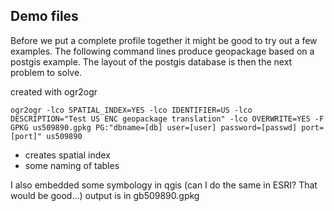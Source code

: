 ## Demo files

Before we put a complete profile together it might be good to try out a few examples. The following command lines produce geopackage based on a postgis example. The layout of the postgis database is then the next problem to solve.

created with ogr2ogr

```
ogr2ogr -lco SPATIAL_INDEX=YES -lco IDENTIFIER=US -lco DESCRIPTION="Test US ENC geopackage translation" -lco OVERWRITE=YES -F GPKG us509890.gpkg PG:"dbname=[db] user=[user] password=[passwd] port=[port]" us509890
```

* creates spatial index
* some naming of tables

I also embedded some symbology in qgis (can I do the same in ESRI? That would be good...) output is in gb509890.gpkg

